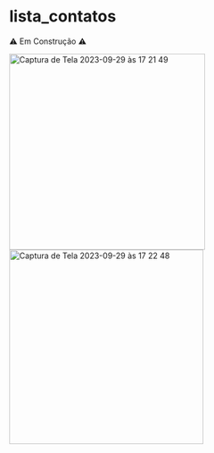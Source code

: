 # lista_contatos
⚠️ Em Construção ⚠️

<img width="351" alt="Captura de Tela 2023-09-29 às 17 21 49" src="https://github.com/Estevao-Nicolau/lista_cadastro/assets/79880613/3775ff57-7329-45a1-b9cc-c564942083e5">
<img width="348" alt="Captura de Tela 2023-09-29 às 17 22 48" src="https://github.com/Estevao-Nicolau/lista_cadastro/assets/79880613/9f8cc9e3-9713-4d73-8de3-cc1104e5793a">
